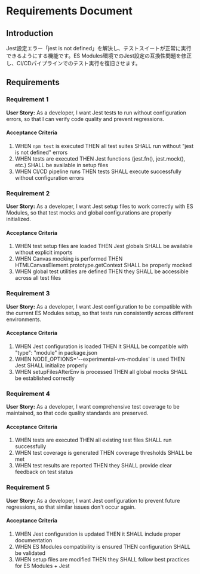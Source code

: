 # Requirements Document

## Introduction

Jest設定エラー「jest is not defined」を解決し、テストスイートが正常に実行できるようにする機能です。ES Modules環境でのJest設定の互換性問題を修正し、CI/CDパイプラインでのテスト実行を復旧させます。

## Requirements

### Requirement 1

**User Story:** As a developer, I want Jest tests to run without configuration errors, so that I can verify code quality and prevent regressions.

#### Acceptance Criteria

1. WHEN `npm test` is executed THEN all test suites SHALL run without "jest is not defined" errors
2. WHEN tests are executed THEN Jest functions (jest.fn(), jest.mock(), etc.) SHALL be available in setup files
3. WHEN CI/CD pipeline runs THEN tests SHALL execute successfully without configuration errors

### Requirement 2

**User Story:** As a developer, I want Jest setup files to work correctly with ES Modules, so that test mocks and global configurations are properly initialized.

#### Acceptance Criteria

1. WHEN test setup files are loaded THEN Jest globals SHALL be available without explicit imports
2. WHEN Canvas mocking is performed THEN HTMLCanvasElement.prototype.getContext SHALL be properly mocked
3. WHEN global test utilities are defined THEN they SHALL be accessible across all test files

### Requirement 3

**User Story:** As a developer, I want Jest configuration to be compatible with the current ES Modules setup, so that tests run consistently across different environments.

#### Acceptance Criteria

1. WHEN Jest configuration is loaded THEN it SHALL be compatible with "type": "module" in package.json
2. WHEN NODE_OPTIONS='--experimental-vm-modules' is used THEN Jest SHALL initialize properly
3. WHEN setupFilesAfterEnv is processed THEN all global mocks SHALL be established correctly

### Requirement 4

**User Story:** As a developer, I want comprehensive test coverage to be maintained, so that code quality standards are preserved.

#### Acceptance Criteria

1. WHEN tests are executed THEN all existing test files SHALL run successfully
2. WHEN test coverage is generated THEN coverage thresholds SHALL be met
3. WHEN test results are reported THEN they SHALL provide clear feedback on test status

### Requirement 5

**User Story:** As a developer, I want Jest configuration to prevent future regressions, so that similar issues don't occur again.

#### Acceptance Criteria

1. WHEN Jest configuration is updated THEN it SHALL include proper documentation
2. WHEN ES Modules compatibility is ensured THEN configuration SHALL be validated
3. WHEN setup files are modified THEN they SHALL follow best practices for ES Modules + Jest